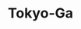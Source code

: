 ---
title: "Tokyo-Ga"
year: 1985
rating: 4.5
stars: "★★★★½"
rewatched: false
permalink: "tokyo-ga"
watched_on: 2024-01-26
---